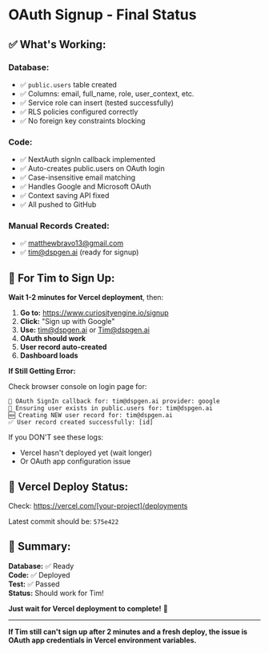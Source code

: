 # OAuth Signup - Final Status

## ✅ What's Working:

### Database:
- ✅ `public.users` table created
- ✅ Columns: email, full_name, role, user_context, etc.
- ✅ Service role can insert (tested successfully)
- ✅ RLS policies configured correctly
- ✅ No foreign key constraints blocking

### Code:
- ✅ NextAuth signIn callback implemented
- ✅ Auto-creates public.users on OAuth login
- ✅ Case-insensitive email matching
- ✅ Handles Google and Microsoft OAuth
- ✅ Context saving API fixed
- ✅ All pushed to GitHub

### Manual Records Created:
- ✅ matthewbravo13@gmail.com
- ✅ tim@dspgen.ai (ready for signup)

## 📝 For Tim to Sign Up:

**Wait 1-2 minutes for Vercel deployment**, then:

1. **Go to:** https://www.curiosityengine.io/signup
2. **Click:** "Sign up with Google"
3. **Use:** tim@dspgen.ai or Tim@dspgen.ai
4. **OAuth should work**
5. **User record auto-created**
6. **Dashboard loads**

**If Still Getting Error:**

Check browser console on login page for:
```
🔐 OAuth SignIn callback for: tim@dspgen.ai provider: google
👤 Ensuring user exists in public.users for: tim@dspgen.ai
🆕 Creating NEW user record for: tim@dspgen.ai
✅ User record created successfully: [id]
```

If you DON'T see these logs:
- Vercel hasn't deployed yet (wait longer)
- Or OAuth app configuration issue

## 🔧 Vercel Deploy Status:

Check: https://vercel.com/[your-project]/deployments

Latest commit should be: `575e422`

## 🎯 Summary:

**Database:** ✅ Ready  
**Code:** ✅ Deployed  
**Test:** ✅ Passed  
**Status:** Should work for Tim!

**Just wait for Vercel deployment to complete!** 🚀

---

**If Tim still can't sign up after 2 minutes and a fresh deploy, the issue is OAuth app credentials in Vercel environment variables.**

